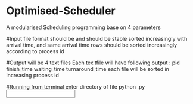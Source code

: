 # Optimised-Scheduler
A modularised Scheduling programming base on 4 parameters

#Input file format 
should be <arrival time> <process id> <cpu burst> and should be stable sorted increasingly with arrival time, and same arrival time rows should be sorted increasingly according to process id

#Output will be 4 text files
Each tex tfile will have following output : pid finish_time waiting_time turnaround_time
each file will be sorted in increasing process id

#Running from terminal
enter directory of file
python <this file name>.py <input file name>



